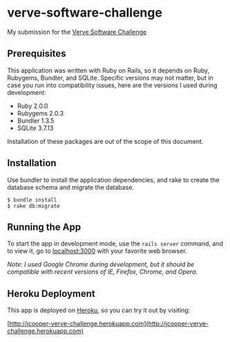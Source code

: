 # verve-software-challenge

My submission for the [Verve Software Challenge](http://github.com/VerveWireless/software-challenge)

## Prerequisites

This application was written with Ruby on Rails, so it depends on Ruby, Rubygems, Bundler, and SQLite. Specific versions may not matter, but in case you run into compatibility issues, here are the versions I used during development:

* Ruby 2.0.0
* Rubygems 2.0.3
* Bundler 1.3.5
* SQLite 3.7.13

Installation of these packages are out of the scope of this document.


## Installation

Use bundler to install the application dependencies, and rake to create the database schema and migrate the database.

```
$ bundle install
$ rake db:migrate
```

## Running the App

To start the app in development mode, use the `rails server` command, and to view it, go to [localhost:3000](http://localhost:3000) with your favorite web browser.  

*Note: I used Google Chrome during development, but it should be compatible with recent versions of IE, Firefox, Chrome, and Opera.*

## Heroku Deployment

This app is deployed on [Heroku](http://www.heroku.com), so you can try it out by visiting:

[http://jcooper-verve-challenge.herokuapp.com](http://jcooper-verve-challenge.herokuapp.com)